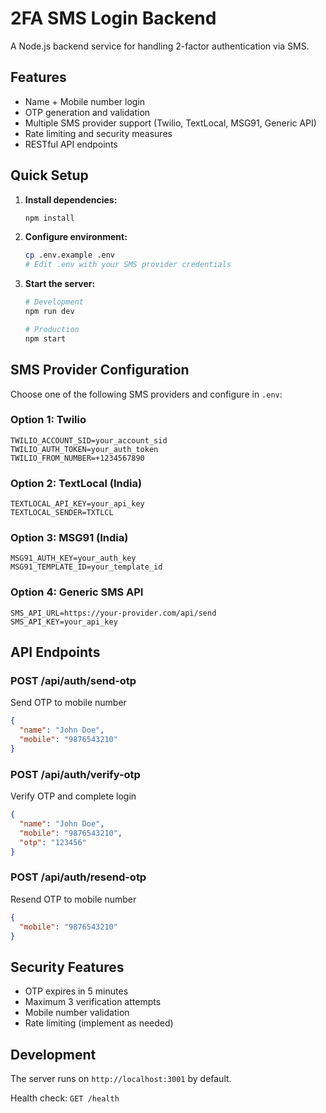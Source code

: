 # 2FA SMS Login Backend

A Node.js backend service for handling 2-factor authentication via SMS.

## Features

- Name + Mobile number login
- OTP generation and validation
- Multiple SMS provider support (Twilio, TextLocal, MSG91, Generic API)
- Rate limiting and security measures
- RESTful API endpoints

## Quick Setup

1. **Install dependencies:**
   ```bash
   npm install
   ```

2. **Configure environment:**
   ```bash
   cp .env.example .env
   # Edit .env with your SMS provider credentials
   ```

3. **Start the server:**
   ```bash
   # Development
   npm run dev
   
   # Production
   npm start
   ```

## SMS Provider Configuration

Choose one of the following SMS providers and configure in `.env`:

### Option 1: Twilio
```env
TWILIO_ACCOUNT_SID=your_account_sid
TWILIO_AUTH_TOKEN=your_auth_token
TWILIO_FROM_NUMBER=+1234567890
```

### Option 2: TextLocal (India)
```env
TEXTLOCAL_API_KEY=your_api_key
TEXTLOCAL_SENDER=TXTLCL
```

### Option 3: MSG91 (India)
```env
MSG91_AUTH_KEY=your_auth_key
MSG91_TEMPLATE_ID=your_template_id
```

### Option 4: Generic SMS API
```env
SMS_API_URL=https://your-provider.com/api/send
SMS_API_KEY=your_api_key
```

## API Endpoints

### POST /api/auth/send-otp
Send OTP to mobile number
```json
{
  "name": "John Doe",
  "mobile": "9876543210"
}
```

### POST /api/auth/verify-otp
Verify OTP and complete login
```json
{
  "name": "John Doe",
  "mobile": "9876543210",
  "otp": "123456"
}
```

### POST /api/auth/resend-otp
Resend OTP to mobile number
```json
{
  "mobile": "9876543210"
}
```

## Security Features

- OTP expires in 5 minutes
- Maximum 3 verification attempts
- Mobile number validation
- Rate limiting (implement as needed)

## Development

The server runs on `http://localhost:3001` by default.

Health check: `GET /health`